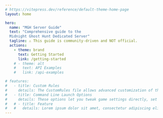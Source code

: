 ```yaml
---
# https://vitepress.dev/reference/default-theme-home-page
layout: home

hero:
  name: "MGH Server Guide"
  text: "Comprehensive guide to the
  Midnight Ghost Hunt Dedicated Server"
  tagline: ⚠ This guide is community-driven and NOT official.
  actions:
    - theme: brand
      text: Getting Started
      link: /getting-started
    # - theme: alt
    #   text: API Examples
    #   link: /api-examples

# features:
#   - title: Custom Rules
#     details: The CustomRules file allows advanced customization of the dedicated server.
#   - title: Command Line Launch Options
#     details: These options let you tweak game settings directly, set parameters, and customize server behavior on launch. 
#   # - title: Feature 
#   #   details: Lorem ipsum dolor sit amet, consectetur adipiscing elit
---
```



